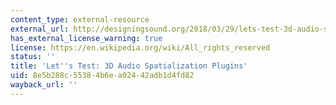 ```yaml
---
content_type: external-resource
external_url: http://designingsound.org/2018/03/29/lets-test-3d-audio-spatialization-plugins/
has_external_license_warning: true
license: https://en.wikipedia.org/wiki/All_rights_reserved
status: ''
title: 'Let''s Test: 3D Audio Spatialization Plugins'
uid: 8e5b288c-5538-4b6e-a024-42adb1d4fd82
wayback_url: ''
---
```

